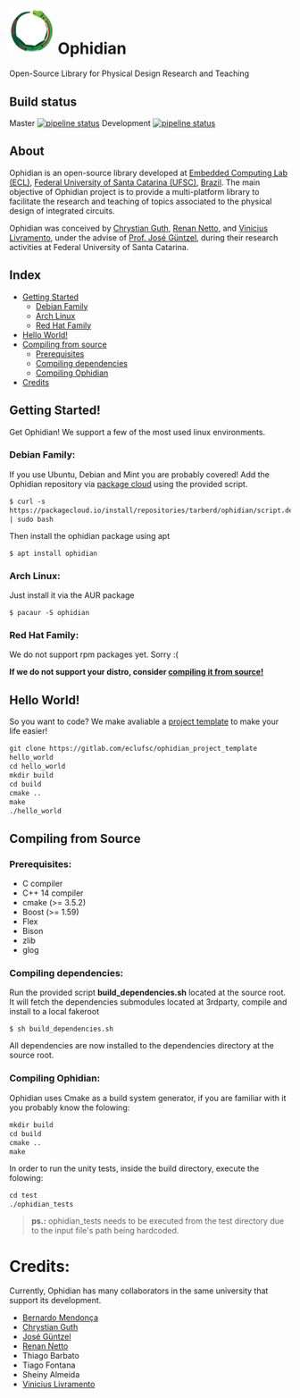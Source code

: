 # <img src="https://raw.githubusercontent.com/eclufsc/ophidian/master/logo.png" width=80> Ophidian
Open-Source Library for Physical Design Research and Teaching

## Build status
Master [![pipeline status](https://gitlab.com/eclufsc/ophidian/badges/master/pipeline.svg)](https://gitlab.com/eclufsc/ophidian/commits/master)
Development [![pipeline status](https://gitlab.com/eclufsc/ophidian/badges/development/pipeline.svg)](https://gitlab.com/eclufsc/ophidian/commits/development)

## About
Ophidian is an open-source library developed at [Embedded Computing Lab (ECL)](http://eclab.paginas.ufsc.br/), [Federal University of Santa Catarina (UFSC)](http://ufsc.br/), [Brazil](https://www.google.com.br/maps/place/Departamento+de+Inform%C3%A1tica+e+Estat%C3%ADstica/@-27.600561,-48.520762,17z/data=!3m1!4b1!4m5!3m4!1s0x95273900f56d3f99:0xc2fd35f96d3fb9b3!8m2!3d-27.6005658!4d-48.5185733?hl=en). The main objective of Ophidian project is to provide a multi-platform library to facilitate the research and teaching of topics associated to the physical design of integrated circuits.

Ophidian was conceived by [Chrystian Guth](http://csguth.com), [Renan Netto](https://renannetto.github.io/), and [Vinicius Livramento](http://vinilivramento.com), under the advise of [Prof. José Güntzel](https://www.inf.ufsc.br/~j.guntzel/), during their research activities at Federal University of Santa Catarina.

## Index
* [Getting Started](#getting-started)
    * [Debian Family](#debian-family)
    * [Arch Linux](#arch-linux)
    * [Red Hat Family](#red-hat-family)
* [Hello World!](#hello-world)
* [Compiling from source](#compiling-from-source)
    * [Prerequisites](#prerequisites)
    * [Compiling dependencies](#compiling-dependencies)
    * [Compiling Ophidian](#compiling-ophidian)
* [Credits](#credits)

## Getting Started!
Get Ophidian! We support a few of the most used linux environments.

### Debian Family:
If you use Ubuntu, Debian and Mint you are probably covered! Add the Ophidian repository via [package cloud](https://packagecloud.io/tarberd/ophidian) using the provided script.
```
$ curl -s https://packagecloud.io/install/repositories/tarberd/ophidian/script.deb.sh | sudo bash
```

Then install the ophidian package using apt
```
$ apt install ophidian
```

### Arch Linux:
Just install it via the AUR package
```
$ pacaur -S ophidian
```

### Red Hat Family:
We do not support rpm packages yet. Sorry :(

**If we do not support your distro, consider [compiling it from source!](#compiling-from-source)**

## Hello World!
So you want to code? We make avaliable a [project template](https://gitlab.com/eclufsc/ophidian_project_template) to make your life easier!

```
git clone https://gitlab.com/eclufsc/ophidian_project_template hello_world
cd hello_world
mkdir build
cd build
cmake ..
make
./hello_world
```

## Compiling from Source
### Prerequisites:
* C compiler
* C++ 14 compiler 
* cmake (>= 3.5.2)
* Boost (>= 1.59)
* Flex
* Bison
* zlib
* glog

### Compiling dependencies:
Run the provided script **build_dependencies.sh** located at the source root. It will fetch the dependencies submodules located at 3rdparty, compile and install to a local fakeroot
```
$ sh build_dependencies.sh
```
All dependencies are now installed to the dependencies directory at the source root.

### Compiling Ophidian:
Ophidian uses Cmake as a build system generator, if you are familiar with it you probably know the folowing:
```
mkdir build
cd build
cmake ..
make
```
In order to run the unity tests, inside the build directory, execute the folowing:
```
cd test
./ophidian_tests
```
> **ps.:** ophidian_tests needs to be executed from the test directory due to the input file's path being hardcoded.

# Credits:
Currently, Ophidian has many collaborators in the same university that support its development.
* [Bernardo Mendonça](http://tarberd.me)
* [Chrystian Guth](http://csguth.com)
* [José Güntzel](https://www.inf.ufsc.br/~j.guntzel/)
* [Renan Netto](https://renannetto.github.io/)
* Thiago Barbato
* Tiago Fontana
* Sheiny Almeida
* [Vinicius Livramento](http://vinilivramento.com)
